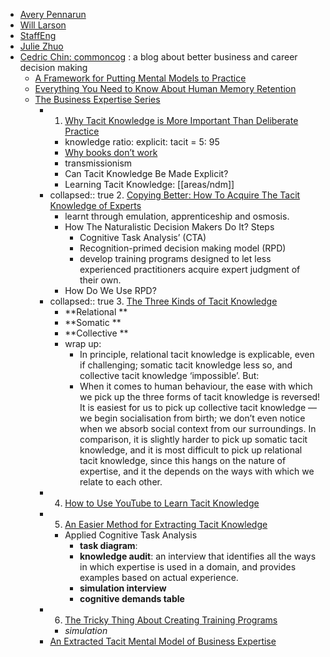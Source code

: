 - [Avery Pennarun](https://apenwarr.ca/log/)
- [Will Larson](https://lethain.com/)
- [StaffEng](https://staffeng.com/)
- [Julie Zhuo](https://joulee.medium.com/)
- [Cedric Chin: commoncog](https://commoncog.com/blog/) : a blog about better business and career decision making
	- [A Framework for Putting Mental Models to Practice](https://commoncog.com/a-framework-for-putting-mental-models-to-practice/)
	- [Everything You Need to Know About Human Memory Retention](https://commoncog.com/everything-you-need-to-know-about-human-learning-and-memory-retention/)
	- [The Business Expertise Series](https://commoncog.com/business-expertise-series/)
		- 1. [Why Tacit Knowledge is More Important Than Deliberate Practice](https://commoncog.com/tacit-knowledge-is-a-real-thing/)
			- knowledge ratio: explicit: tacit = 5: 95
			- [Why books donʼt work](https://andymatuschak.org/books/)
			- transmissionism
			- Can Tacit Knowledge Be Made Explicit?
			- Learning Tacit Knowledge: [[areas/ndm]]
		- collapsed:: true
		  2. [Copying Better: How To Acquire The Tacit Knowledge of Experts](https://commoncog.com/how-to-learn-tacit-knowledge/)
			- learnt through emulation, apprenticeship and osmosis.
			- How The Naturalistic Decision Makers Do It? Steps
				- Cognitive Task Analysis’ (CTA)
				- Recognition-primed decision making model (RPD)
				- develop training programs designed to let less experienced practitioners acquire expert judgment of their own.
			- How Do We Use RPD?
		- collapsed:: true
		  3. [The Three Kinds of Tacit Knowledge](https://commoncog.com/three-kinds-of-tacit-knowledge/)
			- **Relational **
			- **Somatic **
			- **Collective **
			- wrap up:
				- In principle, relational tacit knowledge is explicable, even if challenging; somatic tacit knowledge less so, and collective tacit knowledge ‘impossible’. But:
				- When it comes to human behaviour, the ease with which we pick up the three forms of tacit knowledge is reversed! It is easiest for us to pick up collective tacit knowledge — we begin socialisation from birth; we don’t even notice when we absorb social context from our surroundings. In comparison, it is slightly harder to pick up somatic tacit knowledge, and it is most difficult to pick up relational tacit knowledge, since this hangs on the nature of expertise, and it the depends on the ways with which we relate to each other.
		- 4. [How to Use YouTube to Learn Tacit Knowledge](https://commoncog.com/youtube-learn-tacit-knowledge/)
		- 5. [An Easier Method for Extracting Tacit Knowledge](https://commoncog.com/an-easier-method-for-extracting-tacit-knowledge/)
			- Applied Cognitive Task Analysis
				- **task diagram**:
				- **knowledge audit**: an interview that identifies all the ways in which expertise is used in a domain, and provides examples based on actual experience.
				- **simulation interview**
				- **cognitive demands table**
		- 6. [The Tricky Thing About Creating Training Programs](https://commoncog.com/creating-training-programs/)
			- *simulation*
		- [An Extracted Tacit Mental Model of Business Expertise](https://commoncog.com/tacit-mental-model-of-business/)